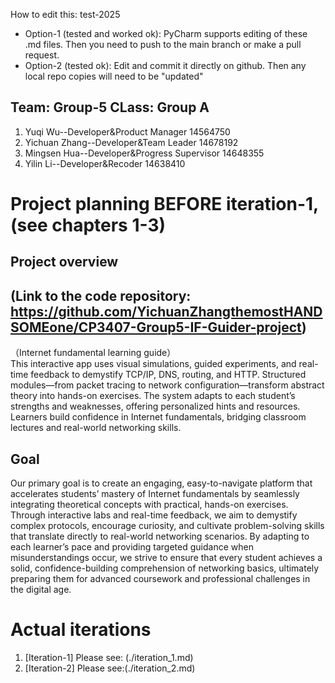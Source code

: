 
How to edit this: test-2025
* Option-1 (tested and worked ok): PyCharm supports editing of these .md files. Then you need to push to the main branch or make a pull request.
* Option-2 (tested ok): Edit and commit it directly on github. Then any local repo copies will need to be "updated"





## Team: Group-5 CLass: Group A
1. Yuqi Wu--Developer&Product Manager 14564750
2. Yichuan Zhang--Developer&Team Leader 14678192
3. Mingsen Hua--Developer&Progress Supervisor 14648355
4. Yilin Li--Developer&Recoder 14638410


# Project planning BEFORE iteration-1, (see chapters 1-3)
## Project overview   
## (Link to the code repository: https://github.com/YichuanZhangthemostHANDSOMEone/CP3407-Group5-IF-Guider-project)    
（Internet fundamental learning guide）  
This interactive app uses visual simulations, guided experiments, and real-time feedback to demystify TCP/IP, DNS, routing, and HTTP.
Structured modules—from packet tracing to network configuration—transform abstract theory into hands-on exercises.
The system adapts to each student’s strengths and weaknesses, offering personalized hints and resources.
Learners build confidence in Internet fundamentals, bridging classroom lectures and real-world networking skills.
## Goal
  Our primary goal is to create an engaging, easy-to-navigate platform that accelerates students’ mastery of Internet fundamentals by seamlessly integrating theoretical concepts with practical, hands-on exercises. Through interactive labs and real-time feedback, we aim to demystify complex protocols, encourage curiosity, and cultivate problem-solving skills that translate directly to real-world networking scenarios. By adapting to each learner’s pace and providing targeted guidance when misunderstandings occur, we strive to ensure that every student achieves a solid, confidence-building comprehension of networking basics, ultimately preparing them for advanced coursework and professional challenges in the digital age.






# Actual iterations
1. [Iteration-1] Please see: (./iteration_1.md)
2. [Iteration-2] Please see:(./iteration_2.md)



